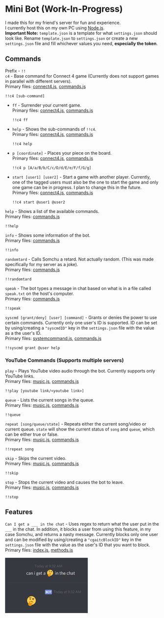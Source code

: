 # Mini Bot (Work-In-Progress)
I made this for my friend's server for fun and experience.  
I currently host this on my own PC using [Node.js](https://nodejs.org/en/).  
**Important Note:** `template.json` is a template for what `settings.json` should look like. Rename `template.json` to `settings.json` or create a new `settings.json` file and fill whichever values you need, **especially the token**.
## Commands
Prefix - `!!`  
`c4` - Base command for Connect 4 game (Currently does not support games in parallel with different servers).  
Primary files: [connect4.js](https://github.com/MiniDomo/Mini-Bot/blob/master/connect4.js), [commands.js](https://github.com/MiniDomo/Mini-Bot/blob/master/commands.js) 
```
!!c4 [sub-command]
```
- `ff` - Surrender your current game.  
  Primary files: [connect4.js](https://github.com/MiniDomo/Mini-Bot/blob/master/connect4.js), [commands.js](https://github.com/MiniDomo/Mini-Bot/blob/master/commands.js)
  ```
  !!c4 ff
  ```
- `help` - Shows the sub-commands of `!!c4`.  
  Primary files: [connect4.js](https://github.com/MiniDomo/Mini-Bot/blob/master/connect4.js), [commands.js](https://github.com/MiniDomo/Mini-Bot/blob/master/commands.js)
  ```
  !!c4 help
  ```
- `p [coordinate]` - Places your piece on the board.  
  Primary files: [connect4.js](https://github.com/MiniDomo/Mini-Bot/blob/master/connect4.js), [commands.js](https://github.com/MiniDomo/Mini-Bot/blob/master/commands.js)
  ```
  !!c4 p [A/a/B/b/C/c/D/d/E/e/F/f/G/g]
  ```
- `start [user1] [user2]` - Start a game with another player. Currently, one of the tagged users must also be the one to start the game and only one game can be in progress. I plan to change this in the future.  
  Primary files: [connect4.js](https://github.com/MiniDomo/Mini-Bot/blob/master/connect4.js), [commands.js](https://github.com/MiniDomo/Mini-Bot/blob/master/commands.js)
  ```
  !!c4 start @user1 @user2
  ```
`help` - Shows a list of the available commands.  
Primary files: [commands.js](https://github.com/MiniDomo/Mini-Bot/blob/master/commands.js)
```
!!help
```
`info` - Shows some information of the bot.  
Primary files: [commands.js](https://github.com/MiniDomo/Mini-Bot/blob/master/commands.js)
```
!!info
```
`randomtard` - Calls Somchu a retard. Not actually random. (This was made specifically for my server as a joke).  
Primary files: [commands.js](https://github.com/MiniDomo/Mini-Bot/blob/master/commands.js)
```
!!randomtard
```
`speak` - The bot types a message in chat based on what is in a file called `speak.txt` on the host's computer.  
Primary files: [commands.js](https://github.com/MiniDomo/Mini-Bot/blob/master/commands.js)
```
!!speak
```
`syscmd [grant/deny] [user] [command]` - Grants or denies the power to use certain commands. Currently only one user's ID is supported. ID can be set by using/creating a `"syscmdID"` key in the `settings.json` file with the value as a the user's ID.  
Primary files: [systemcommand.js](https://github.com/MiniDomo/Mini-Bot/blob/master/systemcommand.js), [commands.js](https://github.com/MiniDomo/Mini-Bot/blob/master/commands.js)
```
!!syscmd grant @user help
```
### YouTube Commands (Supports multiple servers)
`play` - Plays YouTube video audio through the bot. Currently supports only YouTube links.  
Primary files: [music.js](https://github.com/MiniDomo/Mini-Bot/blob/master/music.js), [commands.js](https://github.com/MiniDomo/Mini-Bot/blob/master/commands.js)
```
!!play [youtube link/<youtube link>]
```
`queue` - Lists the current songs in the queue.  
Primary files: [music.js](https://github.com/MiniDomo/Mini-Bot/blob/master/music.js), [commands.js](https://github.com/MiniDomo/Mini-Bot/blob/master/commands.js)
```
!!queue
```
`repeat [song/queue/state]` - Repeats either the current song/video or current queue. `state` will show the current status of `song` and `queue`, which can be either true or false.  
Primary files: [music.js](https://github.com/MiniDomo/Mini-Bot/blob/master/music.js), [commands.js](https://github.com/MiniDomo/Mini-Bot/blob/master/commands.js)
```
!!repeat song
```
`skip` - Skips the current video.  
Primary files: [music.js](https://github.com/MiniDomo/Mini-Bot/blob/master/music.js), [commands.js](https://github.com/MiniDomo/Mini-Bot/blob/master/commands.js)
```
!!skip
```
`stop` - Stops the current video and causes the bot to leave.  
Primary files: [music.js](https://github.com/MiniDomo/Mini-Bot/blob/master/music.js), [commands.js](https://github.com/MiniDomo/Mini-Bot/blob/master/commands.js)
```
!!stop
```
## Features
`Can I get a ___ in the chat` - Uses regex to return what the user put in the `___` in the chat. In addition, it blocks a user from using this feature, in my case Somchu, and returns a nasty message. Currently blocks only one user and can be modified by using/creating a `"cgaitcBlockID"` key in the `settings.json` file with the value as the user's ID that you want to block.  
Primary files: [index.js](https://github.com/MiniDomo/Mini-Bot/blob/master/index.js), [methods.js](https://github.com/MiniDomo/Mini-Bot/blob/master/methods.js)
<br>
<br>
![CanIGetA___InTheChatImage](CanIGetAInTheChat.png)